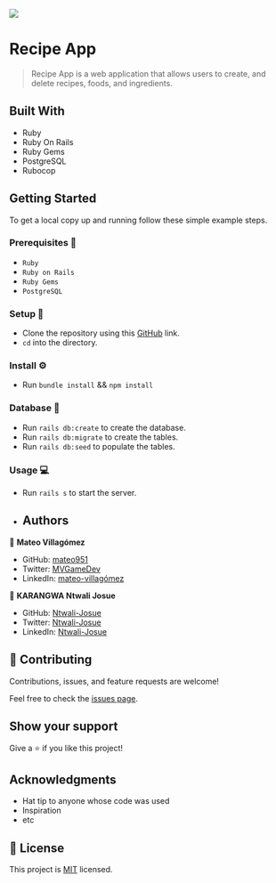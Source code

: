 ![](https://img.shields.io/badge/Microverse-blueviolet)

# Recipe App 

> Recipe App is a web application that allows users to create, and delete recipes, foods, and ingredients.

## Built With 

- Ruby
- Ruby On Rails
- Ruby Gems
- PostgreSQL
- Rubocop

## Getting Started

To get a local copy up and running follow these simple example steps.

### Prerequisites 📌
- `Ruby`
- `Ruby on Rails` 
- `Ruby Gems` 
- `PostgreSQL`
### Setup 🔂 
- Clone the repository using this [GitHub](https://github.com/mateo951/RecipeApp.git) link.
- `cd` into the directory. 
### Install ⚙️
- Run `bundle install` && `npm install`

### Database 💾
- Run `rails db:create` to create the database.
- Run `rails db:migrate` to create the tables.
- Run `rails db:seed` to populate the tables.
### Usage 💻
- Run `rails s` to start the server.

- ## Authors

👤 **Mateo Villagómez**

- GitHub: [mateo951](https://github.com/mateo951)
- Twitter: [MVGameDev](https://twitter.com/MVGameDev)
- LinkedIn: [mateo-villagómez](https://linkedin.com/in/mateo-villagómez/)

👤 **KARANGWA Ntwali Josue**

- GitHub: [Ntwali-Josue](https://github.com/Ntwali-Josue)
- Twitter: [Ntwali-Josue](https://twitter.com/JosueNtwali)
- LinkedIn: [Ntwali-Josue](https://linkedin.com/in/karangwa)

## 🤝 Contributing

Contributions, issues, and feature requests are welcome!

Feel free to check the [issues page](https://github.com/mateo951/RecipeApp/issues).

## Show your support

Give a ⭐️ if you like this project!

## Acknowledgments

- Hat tip to anyone whose code was used
- Inspiration
- etc

## 📝 License

This project is [MIT](./MIT.md) licensed.
